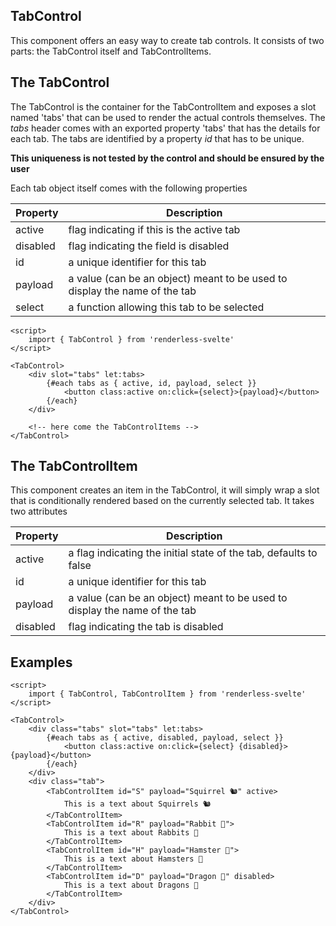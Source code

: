 ## TabControl

This component offers an easy way to create tab controls. It consists of two parts: the TabControl itself and TabControlItems.

## The TabControl

The TabControl is the container for the TabControlItem and exposes a slot named 'tabs' that can be used to render the actual controls themselves. The _tabs_ header comes with an exported property 'tabs' that has the details for each tab. The tabs are identified by a property _id_ that has to be unique.

**This uniqueness is not tested by the control and should be ensured by the user**

Each tab object itself comes with the following properties

| Property | Description                                                                |
| -------- | -------------------------------------------------------------------------- |
| active   | flag indicating if this is the active tab                                  |
| disabled | flag indicating the field is disabled                                      |
| id       | a unique identifier for this tab                                           |
| payload  | a value (can be an object) meant to be used to display the name of the tab |
| select   | a function allowing this tab to be selected                                |

```svelte
<script>
	import { TabControl } from 'renderless-svelte'
</script>

<TabControl>
	<div slot="tabs" let:tabs>
		{#each tabs as { active, id, payload, select }}
			<button class:active on:click={select}>{payload}</button>
		{/each}
	</div>

	<!-- here come the TabControlItems -->
</TabControl>
```

## The TabControlItem

This component creates an item in the TabControl, it will simply wrap a slot that is conditionally rendered based on the currently selected tab. It takes two attributes

| Property | Description                                                                |
| -------- | -------------------------------------------------------------------------- |
| active   | a flag indicating the initial state of the tab, defaults to false          |
| id       | a unique identifier for this tab                                           |
| payload  | a value (can be an object) meant to be used to display the name of the tab |
| disabled | flag indicating the tab is disabled                                        |

## Examples

```svelte
<script>
	import { TabControl, TabControlItem } from 'renderless-svelte'
</script>

<TabControl>
	<div class="tabs" slot="tabs" let:tabs>
		{#each tabs as { active, disabled, payload, select }}
			<button class:active on:click={select} {disabled}>{payload}</button>
		{/each}
	</div>
	<div class="tab">
		<TabControlItem id="S" payload="Squirrel 🐿️" active>
			This is a text about Squirrels 🐿️
		</TabControlItem>
		<TabControlItem id="R" payload="Rabbit 🐇">
			This is a text about Rabbits 🐇
		</TabControlItem>
		<TabControlItem id="H" payload="Hamster 🐹">
			This is a text about Hamsters 🐹
		</TabControlItem>
		<TabControlItem id="D" payload="Dragon 🐉" disabled>
			This is a text about Dragons 🐉
		</TabControlItem>
	</div>
</TabControl>
```
